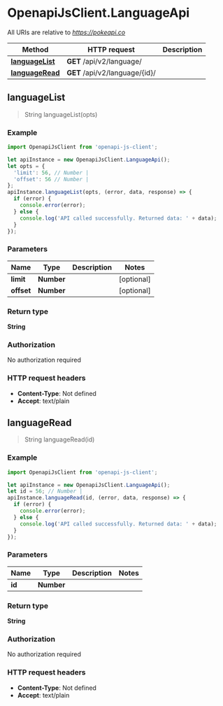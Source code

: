 # OpenapiJsClient.LanguageApi

All URIs are relative to *https://pokeapi.co*

Method | HTTP request | Description
------------- | ------------- | -------------
[**languageList**](LanguageApi.md#languageList) | **GET** /api/v2/language/ | 
[**languageRead**](LanguageApi.md#languageRead) | **GET** /api/v2/language/{id}/ | 



## languageList

> String languageList(opts)



### Example

```javascript
import OpenapiJsClient from 'openapi-js-client';

let apiInstance = new OpenapiJsClient.LanguageApi();
let opts = {
  'limit': 56, // Number | 
  'offset': 56 // Number | 
};
apiInstance.languageList(opts, (error, data, response) => {
  if (error) {
    console.error(error);
  } else {
    console.log('API called successfully. Returned data: ' + data);
  }
});
```

### Parameters


Name | Type | Description  | Notes
------------- | ------------- | ------------- | -------------
 **limit** | **Number**|  | [optional] 
 **offset** | **Number**|  | [optional] 

### Return type

**String**

### Authorization

No authorization required

### HTTP request headers

- **Content-Type**: Not defined
- **Accept**: text/plain


## languageRead

> String languageRead(id)



### Example

```javascript
import OpenapiJsClient from 'openapi-js-client';

let apiInstance = new OpenapiJsClient.LanguageApi();
let id = 56; // Number | 
apiInstance.languageRead(id, (error, data, response) => {
  if (error) {
    console.error(error);
  } else {
    console.log('API called successfully. Returned data: ' + data);
  }
});
```

### Parameters


Name | Type | Description  | Notes
------------- | ------------- | ------------- | -------------
 **id** | **Number**|  | 

### Return type

**String**

### Authorization

No authorization required

### HTTP request headers

- **Content-Type**: Not defined
- **Accept**: text/plain

